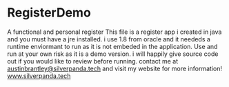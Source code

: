# RegisterDemo
A functional and personal register
This file is a register app i created in java and you must have a jre installed.
i use 1.8 from oracle and it neededs a runtime enviormant to run as it is not embeded in the application.
Use and run at your own risk as it is a demo version. 
i will happily give source code out if you would like to review before running.
contact me at austinbrantley@silverpanda.tech
and visit my website for more information!
www.silverpanda.tech
